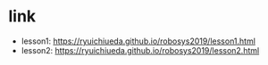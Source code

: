 # link

* lesson1: https://ryuichiueda.github.io/robosys2019/lesson1.html
* lesson2: https://ryuichiueda.github.io/robosys2019/lesson2.html